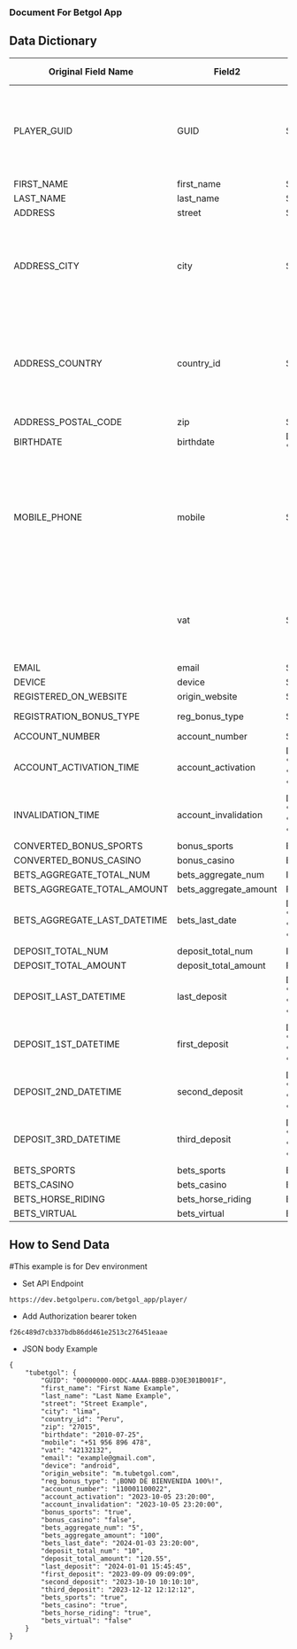 ### Document For Betgol App

## Data Dictionary

| Original Field Name          | Field2                | Type / Format               | Value required | Value Example                        | Comments                                                                                   |
| ---------------------------- | --------------------- | --------------------------- | -------------- | ------------------------------------ | ------------------------------------------------------------------------------------------ |
| PLAYER_GUID                  | GUID                  | String                      | Yes            | 00000000-00DC-AAAA-BBBB-D30E301B001F | GUID is used to search for records in Odoo to determine if insert or update                |
| FIRST_NAME                   | first_name            | String                      | Yes            | First Name Example                   |                                                                                            |
| LAST_NAME                    | last_name             | String                      | Yes            | Last Name Example                    |                                                                                            |
| ADDRESS                      | street                | String                      | No             | Street Example                       |                                                                                            |
| ADDRESS_CITY                 | city                  | String                      | No             | lima                                 | Send only text city, controller search the id code if not exists value this set to null    |
| ADDRESS_COUNTRY              | country_id            | String                      | No             | Peru                                 | Send only text country, controller search the id code if not exists value this set to null |
| ADDRESS_POSTAL_CODE          | zip                   | String                      | No             | 27015                                |                                                                                            |
| BIRTHDATE                    | birthdate             | Date / %Y-%m-%d             | No             | 2010-07-25                           |                                                                                            |
| MOBILE_PHONE                 | mobile                | String                      | Yes            | +51 956 896 478                      | send country code after "+" and separate with space the country code of mobile number      |
|                              | vat                   | String                      | Yes            | 42132132                             | send DNI field that it is populate from the registry form in betgol.com                    |
| EMAIL                        | email                 | String                      | Yes            | example@gmail.com                    |                                                                                            |
| DEVICE                       | device                | String                      | No             | android                              |                                                                                            |
| REGISTERED_ON_WEBSITE        | origin_website        | String                      | No             | m.tubetgol.com                       |                                                                                            |
| REGISTRATION_BONUS_TYPE      | reg_bonus_type        | String                      | No             | ¡BONO DE BIENVENIDA 100%!            |                                                                                            |
| ACCOUNT_NUMBER               | account_number        | String                      | No             | 110001100022                         |                                                                                            |
| ACCOUNT_ACTIVATION_TIME      | account_activation    | Date Time %Y-%m-%d %H:%M:%S | No             | 2023-10-05 23:20:00                  |                                                                                            |
| INVALIDATION_TIME            | account_invalidation  | Date Time %Y-%m-%d %H:%M:%S | No             | 2023-10-05 23:20:00                  |                                                                                            |
| CONVERTED_BONUS_SPORTS       | bonus_sports          | Bool                        | No             | true                                 |                                                                                            |
| CONVERTED_BONUS_CASINO       | bonus_casino          | Bool                        | No             | false                                |                                                                                            |
| BETS_AGGREGATE_TOTAL_NUM     | bets_aggregate_num    | Integer                     | No             | 5                                    |                                                                                            |
| BETS_AGGREGATE_TOTAL_AMOUNT  | bets_aggregate_amount | Float                       | No             | 100                                  |                                                                                            |
| BETS_AGGREGATE_LAST_DATETIME | bets_last_date        | Date Time %Y-%m-%d %H:%M:%S | No             | 2024-01-03 23:20:00                  |                                                                                            |
| DEPOSIT_TOTAL_NUM            | deposit_total_num     | Integer                     | No             | 10                                   |                                                                                            |
| DEPOSIT_TOTAL_AMOUNT         | deposit_total_amount  | Float                       | No             | 120.55                               |                                                                                            |
| DEPOSIT_LAST_DATETIME        | last_deposit          | Date Time %Y-%m-%d %H:%M:%S | No             | 2024-01-01 15:45:45                  |                                                                                            |
| DEPOSIT_1ST_DATETIME         | first_deposit         | Date Time %Y-%m-%d %H:%M:%S | No             | 2023-09-09 09:09:09                  |                                                                                            |
| DEPOSIT_2ND_DATETIME         | second_deposit        | Date Time %Y-%m-%d %H:%M:%S | No             | 2023-10-10 10:10:10                  |                                                                                            |
| DEPOSIT_3RD_DATETIME         | third_deposit         | Date Time %Y-%m-%d %H:%M:%S | No             | 2023-12-12 12:12:12                  |                                                                                            |
| BETS_SPORTS                  | bets_sports           | Bool                        | No             | true                                 |                                                                                            |
| BETS_CASINO                  | bets_casino           | Bool                        | No             | true                                 |                                                                                            |
| BETS_HORSE_RIDING            | bets_horse_riding     | Bool                        | No             | true                                 |                                                                                            |
| BETS_VIRTUAL                 | bets_virtual          | Bool                        | No             | false                                |                                                                                            |



## How to Send Data

#This example is for Dev environment 


- Set API Endpoint 
```
https://dev.betgolperu.com/betgol_app/player/
```
- Add Authorization bearer token
```
f26c489d7cb337bdb86dd461e2513c276451eaae
```
- JSON body Example
```
{
    "tubetgol": {
        "GUID": "00000000-00DC-AAAA-BBBB-D30E301B001F",
        "first_name": "First Name Example",
        "last_name": "Last Name Example",
        "street": "Street Example",
        "city": "lima",
        "country_id": "Peru",
        "zip": "27015",
        "birthdate": "2010-07-25",
        "mobile": "+51 956 896 478",
        "vat": "42132132",
        "email": "example@gmail.com",
        "device": "android",
        "origin_website": "m.tubetgol.com",
        "reg_bonus_type": "¡BONO DE BIENVENIDA 100%!",
        "account_number": "110001100022",
        "account_activation": "2023-10-05 23:20:00",
        "account_invalidation": "2023-10-05 23:20:00",
        "bonus_sports": "true",
        "bonus_casino": "false",
        "bets_aggregate_num": "5",
        "bets_aggregate_amount": "100",
        "bets_last_date": "2024-01-03 23:20:00",
        "deposit_total_num": "10",
        "deposit_total_amount": "120.55",
        "last_deposit": "2024-01-01 15:45:45",
        "first_deposit": "2023-09-09 09:09:09",
        "second_deposit": "2023-10-10 10:10:10",
        "third_deposit": "2023-12-12 12:12:12",
        "bets_sports": "true",
        "bets_casino": "true",
        "bets_horse_riding": "true",
        "bets_virtual": "false"
    }
}
```

#



